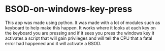 # BSOD-on-windows-key-press
This app was made using python. It was made with a lot of modules such as keyboard to help make this happen. It works where it looks at each key on the keyboard you are pressing and if it sees you press the windows key it activates a script that will gain privileges and will tell the CPU that a fatal error had happened and it will activate a BSOD. 
